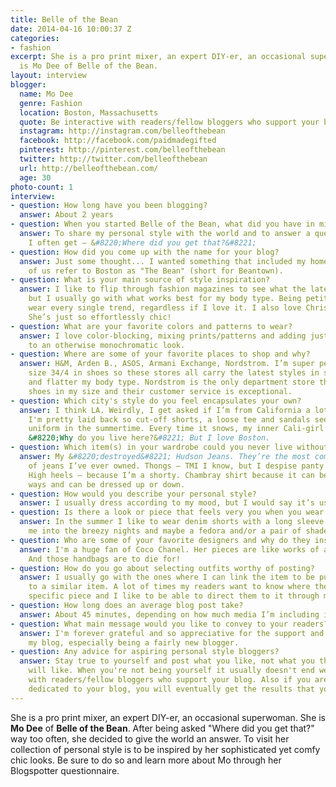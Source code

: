 ```yaml
---
title: Belle of the Bean
date: 2014-04-16 10:00:37 Z
categories:
- fashion
excerpt: She is a pro print mixer, an expert DIY-er, an occasional superwoman. She
  is Mo Dee of Belle of the Bean.
layout: interview
blogger:
  name: Mo Dee
  genre: Fashion
  location: Boston, Massachusetts
  quote: Be interactive with readers/fellow bloggers who support your blog.
  instagram: http://instagram.com/belleofthebean
  facebook: http://facebook.com/paidmadegifted
  pinterest: http://pinterest.com/belleofthebean
  twitter: http://twitter.com/belleofthebean
  url: http://belleofthebean.com/
  age: 30
photo-count: 1
interview:
- question: How long have you been blogging?
  answer: About 2 years
- question: When you started Belle of the Bean, what did you have in mind?
  answer: To share my personal style with the world and to answer a question that
    I often get – &#8220;Where did you get that?&#8221;
- question: How did you come up with the name for your blog?
  answer: Just some thought... I wanted something that included my hometown. Some
    of us refer to Boston as "The Bean" (short for Beantown).
- question: What is your main source of style inspiration?
  answer: I like to flip through fashion magazines to see what the latest trends are
    but I usually go with what works best for my body type. Being petite, I can’t
    wear every single trend, regardless if I love it. I also love Christine Centenera.
    She’s just so effortlessly chic!
- question: What are your favorite colors and patterns to wear?
  answer: I love color-blocking, mixing prints/patterns and adding just a pop of color
    to an otherwise monochromatic look.
- question: Where are some of your favorite places to shop and why?
  answer: H&M, Arden B., ASOS, Armani Exchange, Nordstrom. I’m super petite and wear
    size 34/4 in shoes so these stores all carry the latest styles in sizes that fit
    and flatter my body type. Nordstrom is the only department store that carries
    shoes in my size and their customer service is exceptional.
- question: Which city's style do you feel encapsulates your own?
  answer: I think LA. Weirdly, I get asked if I’m from California a lot. I would say
    I'm pretty laid back so cut-off shorts, a loose tee and sandals seem to be my
    uniform in the summertime. Every time it snows, my inner Cali-girl always asks,
    &#8220;Why do you live here?&#8221; But I love Boston.
- question: Which item(s) in your wardrobe could you never live without?
  answer: My &#8220;destroyed&#8221; Hudson Jeans. They’re the most comfortable pair
    of jeans I’ve ever owned. Thongs – TMI I know, but I despise panty lines and "wedgies."
    High heels – because I’m a shorty. Chambray shirt because it can be worn so many
    ways and can be dressed up or down.
- question: How would you describe your personal style?
  answer: I usually dress according to my mood, but I would say it’s usually comfy-chic.
- question: Is there a look or piece that feels very you when you wear it?
  answer: In the summer I like to wear denim shorts with a long sleeve top to take
    me into the breezy nights and maybe a fedora and/or a pair of shades.
- question: Who are some of your favorite designers and why do they inspire you?
  answer: I'm a huge fan of Coco Chanel. Her pieces are like works of art and timeless.
    And those handbags are to die for!
- question: How do you go about selecting outfits worthy of posting?
  answer: I usually go with the ones where I can link the item to be purchased or
    to a similar item. A lot of times my readers want to know where they can get a
    specific piece and I like to be able to direct them to it through my links.
- question: How long does an average blog post take?
  answer: About 45 minutes, depending on how much media I’m including in the post.
- question: What main message would you like to convey to your readers?
  answer: I'm forever grateful and so appreciative for the support and interest in
    my blog, especially being a fairly new blogger.
- question: Any advice for aspiring personal style bloggers?
  answer: Stay true to yourself and post what you like, not what you think your readers
    will like. When you're not being yourself it usually doesn't end well. Be interactive
    with readers/fellow bloggers who support your blog. Also if you are patient and
    dedicated to your blog, you will eventually get the results that you want.
---
```


She is a pro print mixer, an expert DIY-er, an occasional superwoman. She is **Mo Dee** of **Belle of the Bean**. After being asked "Where did you get that?" way too often, she decided to give the world an answer. To visit her collection of personal style is to be inspired by her sophisticated yet comfy chic looks. Be sure to do so and learn more about Mo through her Blogspotter questionnaire.